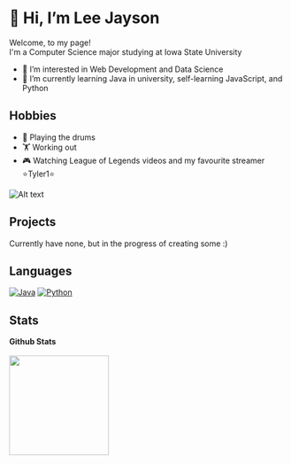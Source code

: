 # 👋 Hi, I’m Lee Jayson 

<p> Welcome, to my page! </br>
I'm a Computer Science major studying at Iowa State University </p>

 * 👀 I’m interested in Web Development and Data Science
 * 🌱 I’m currently learning Java in university, self-learning JavaScript, and Python 

## Hobbies
 * 🥁 Playing the drums 
 * 🏋️ Working out
 * 🎮 Watching League of Legends videos and my favourite streamer ⭐Tyler1⭐

![Alt text](https://tenor.com/view/tyler1-rage-gif-21471657.gif) 

## Projects
Currently have none, but in the progress of creating some :)


## Languages
<p>
  <a href="#"><img alt="Java" src="https://img.shields.io/badge/Java-f89820.svg?logo=java&logoColor=white"></a>
  <a href="#"><img alt="Python" src="https://img.shields.io/badge/Python%20-%2314354C.svg?logo=python&logoColor=white"></a>
  
  
</p>

## Stats


  <summary><b>Github Stats</b></summary>
  <br />
  <img height="180em" src="https://github-readme-stats.vercel.app/api?username=Jjay35&count_private=true&show_icons=true&theme=midnight-purple&hide_rank=false&hide_border=TRUE" />
  



<!--

Source: https://github.com/iampavangandhi/iampavangandhi/blob/master/README.md

Resources
Icons: https://simpleicons.org/
GitHub Stats: https://github.com/anuraghazra/github-readme-stats 
Emojis: https://emojipedia.org/emoji/
HTML Emojis: https://www.fileformat.info/index.htm 
Shields: https://shields.io/ 
Awesome GitHub Profile README: https://github.com/abhisheknaiidu/awesome-github-profile-readme 
<!---
Jjay35/Jjay35 is a ✨ special ✨ repository because its `README.md` (this file) appears on your GitHub profile.
You can click the Preview link to take a look at your changes.
--->

